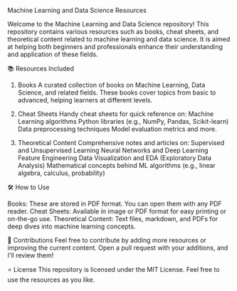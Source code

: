 Machine Learning and Data Science Resources

Welcome to the Machine Learning and Data Science repository! This repository contains various resources such as books, cheat sheets, and theoretical content related to machine learning and data science. It is aimed at helping both beginners and professionals enhance their understanding and application of these fields.

📚 Resources Included
1. Books
A curated collection of books on Machine Learning, Data Science, and related fields.
These books cover topics from basic to advanced, helping learners at different levels.

2. Cheat Sheets
Handy cheat sheets for quick reference on:
Machine Learning algorithms
Python libraries (e.g., NumPy, Pandas, Scikit-learn)
Data preprocessing techniques
Model evaluation metrics and more.

3. Theoretical Content
Comprehensive notes and articles on:
Supervised and Unsupervised Learning
Neural Networks and Deep Learning
Feature Engineering
Data Visualization and EDA (Exploratory Data Analysis)
Mathematical concepts behind ML algorithms (e.g., linear algebra, calculus, probability)

🛠 How to Use

Books: These are stored in PDF format. You can open them with any PDF reader.
Cheat Sheets: Available in image or PDF format for easy printing or on-the-go use.
Theoretical Content: Text files, markdown, and PDFs for deep dives into machine learning concepts.

🤝 Contributions
Feel free to contribute by adding more resources or improving the current content. Open a pull request with your additions, and I'll review them!

⭐️ License
This repository is licensed under the MIT License. Feel free to use the resources as you like.
